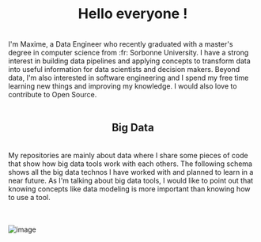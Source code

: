 <h1 align="center"> Hello everyone ! </h1>
</br>
I'm Maxime, a Data Engineer who recently graduated with a master's degree in computer science from :fr: Sorbonne University. I have a strong interest in building data pipelines and applying concepts to transform data into useful information for data scientists and decision makers. Beyond data, I'm also interested in software engineering and I spend my free time learning new things and improving my knowledge. I would also love to contribute to Open Source.
</br></br>

<h2 align="center"> Big Data </h2>

</br>
My repositories are mainly about data where I share some pieces of code that show how big data tools work with each others. The following schema shows all the big data technos I have worked with and planned to learn in a near future. As I'm talking about big data tools, I would like to point out that knowing concepts like data modeling is more important than knowing how to use a tool.
</br></br></br>

![image](https://github.com/itsmaxime/presentation/blob/main/presentation.png)  
